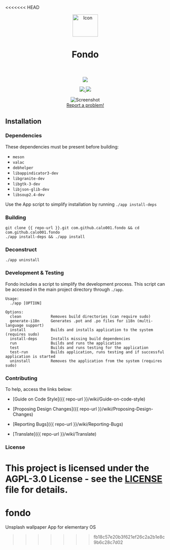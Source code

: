 <<<<<<< HEAD
<div align="center">
  <span align="center"> <img width="80" height="70" class="center" src="{{ repo-url }}/blob/master/data/images/com.github.calo001.fondo.png" alt="Icon"></span>
  <h1 align="center">Fondo</h1>
  <h3 align="center"></h3>
</div>

<br/>

<p align="center">
    <a href="https://appcenter.elementary.io/com.github.calo001.fondo">
        <img src="https://appcenter.elementary.io/badge.svg">
    </a>
</p>

<p align="center">
  <a href="{{ repo-url }}/blob/master/LICENSE">
    <img src="https://img.shields.io/badge/License-AGPL-3.0-blue.svg">
  </a>
  <a href="{{ repo-url }}/releases">
    <img src="https://img.shields.io/badge/Release-v%201.0.0-orange.svg">
  </a>
</p>

<p align="center">
    <img  src="{{ repo-url }}/blob/master/data/images/screenshot.png" alt="Screenshot"> <br>
  <a href="{{ repo-url }}/issues/new"> Report a problem! </a>
</p>

## Installation

### Dependencies
These dependencies must be present before building:
 - `meson`
 - `valac`
 - `debhelper`
 - `libappindicator3-dev`
 - `libgranite-dev`
 - `libgtk-3-dev`
 - `libjson-glib-dev`
 - `libsoup2.4-dev`


Use the App script to simplify installation by running `./app install-deps`
 
 ### Building

```
git clone {{ repo-url }}.git com.github.calo001.fondo && cd com.github.calo001.fondo
./app install-deps && ./app install
```

### Deconstruct

```
./app uninstall
```

### Development & Testing

Fondo includes a script to simplify the development process. This script can be accessed in the main project directory through `./app`.

```
Usage:
  ./app [OPTION]

Options:
  clean             Removes build directories (can require sudo)
  generate-i18n     Generates .pot and .po files for i18n (multi-language support)
  install           Builds and installs application to the system (requires sudo)
  install-deps      Installs missing build dependencies
  run               Builds and runs the application
  test              Builds and runs testing for the application
  test-run          Builds application, runs testing and if successful application is started
  uninstall         Removes the application from the system (requires sudo)
```

### Contributing

To help, access the links below:

- [Guide on Code Style]({{ repo-url }}/wiki/Guide-on-code-style)

- [Proposing Design Changes]({{ repo-url }}/wiki/Proposing-Design-Changes)

- [Reporting Bugs]({{ repo-url }}/wiki/Reporting-Bugs)

- [Translate]({{ repo-url }}/wiki/Translate)


### License

This project is licensed under the AGPL-3.0 License - see the [LICENSE](LICENSE.md) file for details.
=======
# fondo
Unsplash wallpaper App for elementary OS
>>>>>>> fb18c57e20b3f621ef26c2a2b1e8c9b6c28c7d02
